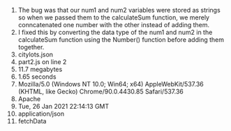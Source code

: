 1. The bug was that our num1 and num2 variables were stored as strings so when we passed them to the calculateSum function, we merely conncatenated one number with the other instead of adding them.
2. I fixed this by converting the data type of the num1 and num2 in the calculateSum function using the Number() function before adding them together.
3. citylots.json
4. part2.js on line 2
5. 11.7 megabytes
6. 1.65 seconds
7. Mozilla/5.0 (Windows NT 10.0; Win64; x64) AppleWebKit/537.36 (KHTML, like Gecko) Chrome/90.0.4430.85 Safari/537.36
8. Apache
9. Tue, 26 Jan 2021 22:14:13 GMT
10. application/json
11. fetchData

